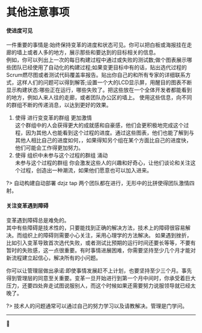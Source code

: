 # 其他注意事项


#### 使进度可见

一件重要的事情是:始终保持变革的进度和状态可见。你可以把白板或海报挂在走廊的墙上或者人多的地方，展示那些和要达到的目标相关的信息。</br>
例如，你可以列出上一次的每日构建过程中通过或失败的测试数;做个图表展示哪些团队已经使用了自动化的构建过程;如果变更目标中有的话，贴出选代过程的Scrum燃尽图或者测试代码覆盖率报告。贴出你自己的和所有专家的详细联系方式，这样人们的问题可以得到解答;设置一个大的LCD显示屏，用醒目的图表不断显示构建状态:哪些正在运行，哪些失败了。把这些放在一个全体开发者都能看到的地方，例如人来人往的走廊，或者团队办公区的墙上。
使用这些信息，向不同的群组不断的传递消息，以达到更好的效果。

1. 使得 进行变变革的群组 更加激情</br>
这个群组中的人会获得更大的成就感和自豪感，他们会更积极地完成这个过程，因为其他人也能看到这个过程的进度。通过这些图表，他们也能了解到与其他人相比自己的进度如何，，如果得知另个组在某个方面比自己的进度快，他们可能会工作得更加努力。
2. 使得 组织中未参与这个过程的群组 涌动</br>
未参与这个过程的群组 你会激发这些人的兴趣和好奇心，让他们谈论和关注这个过程，创造出一种潮流，如果他们愿意也可以加入进来。

?> 自动构建自动部署 dzjz tap 两个团队都在进行，无形中的比拼使得团队激情四射。


#### 关注变革遇到障碍

变革遇到障碍总是难免的。</br>
其中有些障碍是技术性的，只要能找到正确的解决方法，技术上的障碍很容易解决。而组织上的障碍则需要小心关注，采用心理学的方法解决。
如果遇到挫折，比如引入变革导致首次选代失败，或者测试比预期的运行时间还要长等等，不要有暂时的失败感，这一点很重要。有时事情进展困难，你需要坚持至少几个月才能对新流程建立起信心，解决所有的小问题。

你可以让管理层做出承诺:即使事情发展赶不上计划，也要坚持至少三个月。事先得到管理层的同意至关重要。变革一旦开始进行到第一个月中间时，你承受着巨大压力，还要四处奔走试图说服别人，而这个时候如果还需要努力说服领导就已经太晚了。

?> 技术人的问题通常可以通过自己的努力学习以及请教解决。管理是门学问。

* * *
:bug: 
